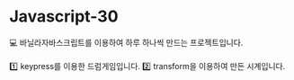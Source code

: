 # Javascript-30 <br>
:computer: 바닐라자바스크립트를 이용하여 하루 하나씩 만드는 프로젝트입니다.<br>
<br>
:one: keypress를 이용한 드럼게임입니다.
:two: transform을 이용하여 만든 시계입니다. 
